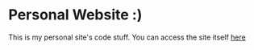 # Personal Website :)

This is my personal site's code stuff. You can access the site itself [here](https://www.anmols1.github.io)
